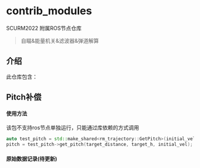 # contrib_modules

SCURM2022 附属ROS节点仓库

> 自瞄&能量机关&滤波器&弹道解算

## 介绍

此仓库包含：

<!-- TODO:ROS2 packages -->

## Pitch补偿

#### 使用方法

该包不支持ros节点单独运行，只能通过库依赖的方式调用

```c++
auto test_pitch = std::make_shared<rm_trajectory::GetPitch>(initial_vel);
pitch = test_pitch->get_pitch(target_distance, target_h, initial_vel);
```

#### 原始数据记录(待更新)

